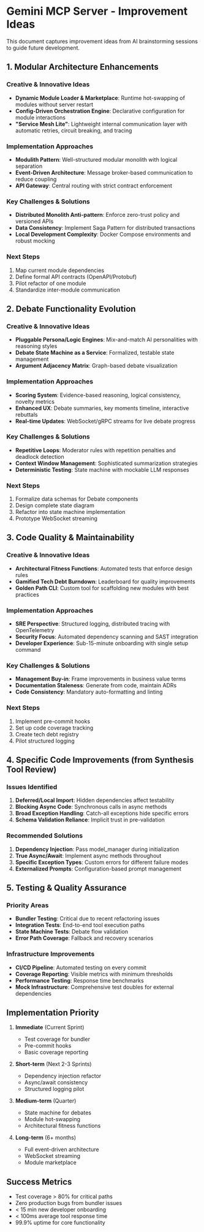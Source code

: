 # Gemini MCP Server - Improvement Ideas

This document captures improvement ideas from AI brainstorming sessions to guide future development.

## 1. Modular Architecture Enhancements

### Creative & Innovative Ideas
- **Dynamic Module Loader & Marketplace**: Runtime hot-swapping of modules without server restart
- **Config-Driven Orchestration Engine**: Declarative configuration for module interactions
- **"Service Mesh Lite"**: Lightweight internal communication layer with automatic retries, circuit breaking, and tracing

### Implementation Approaches
- **Modulith Pattern**: Well-structured modular monolith with logical separation
- **Event-Driven Architecture**: Message broker-based communication to reduce coupling
- **API Gateway**: Central routing with strict contract enforcement

### Key Challenges & Solutions
- **Distributed Monolith Anti-pattern**: Enforce zero-trust policy and versioned APIs
- **Data Consistency**: Implement Saga Pattern for distributed transactions
- **Local Development Complexity**: Docker Compose environments and robust mocking

### Next Steps
1. Map current module dependencies
2. Define formal API contracts (OpenAPI/Protobuf)
3. Pilot refactor of one module
4. Standardize inter-module communication

## 2. Debate Functionality Evolution

### Creative & Innovative Ideas
- **Pluggable Persona/Logic Engines**: Mix-and-match AI personalities with reasoning styles
- **Debate State Machine as a Service**: Formalized, testable state management
- **Argument Adjacency Matrix**: Graph-based debate visualization

### Implementation Approaches
- **Scoring System**: Evidence-based reasoning, logical consistency, novelty metrics
- **Enhanced UX**: Debate summaries, key moments timeline, interactive rebuttals
- **Real-time Updates**: WebSocket/gRPC streams for live debate progress

### Key Challenges & Solutions
- **Repetitive Loops**: Moderator rules with repetition penalties and deadlock detection
- **Context Window Management**: Sophisticated summarization strategies
- **Deterministic Testing**: State machine with mockable LLM responses

### Next Steps
1. Formalize data schemas for Debate components
2. Design complete state diagram
3. Refactor into state machine implementation
4. Prototype WebSocket streaming

## 3. Code Quality & Maintainability

### Creative & Innovative Ideas
- **Architectural Fitness Functions**: Automated tests that enforce design rules
- **Gamified Tech Debt Burndown**: Leaderboard for quality improvements
- **Golden Path CLI**: Custom tool for scaffolding new modules with best practices

### Implementation Approaches
- **SRE Perspective**: Structured logging, distributed tracing with OpenTelemetry
- **Security Focus**: Automated dependency scanning and SAST integration
- **Developer Experience**: Sub-15-minute onboarding with single setup command

### Key Challenges & Solutions
- **Management Buy-in**: Frame improvements in business value terms
- **Documentation Staleness**: Generate from code, maintain ADRs
- **Code Consistency**: Mandatory auto-formatting and linting

### Next Steps
1. Implement pre-commit hooks
2. Set up code coverage tracking
3. Create tech debt registry
4. Pilot structured logging

## 4. Specific Code Improvements (from Synthesis Tool Review)

### Issues Identified
1. **Deferred/Local Import**: Hidden dependencies affect testability
2. **Blocking Async Code**: Synchronous calls in async methods
3. **Broad Exception Handling**: Catch-all exceptions hide specific errors
4. **Schema Validation Reliance**: Implicit trust in pre-validation

### Recommended Solutions
1. **Dependency Injection**: Pass model_manager during initialization
2. **True Async/Await**: Implement async methods throughout
3. **Specific Exception Types**: Custom errors for different failure modes
4. **Externalized Prompts**: Configuration-based prompt management

## 5. Testing & Quality Assurance

### Priority Areas
- **Bundler Testing**: Critical due to recent refactoring issues
- **Integration Tests**: End-to-end tool execution paths
- **State Machine Tests**: Debate flow validation
- **Error Path Coverage**: Fallback and recovery scenarios

### Infrastructure Improvements
- **CI/CD Pipeline**: Automated testing on every commit
- **Coverage Reporting**: Visible metrics with minimum thresholds
- **Performance Testing**: Response time benchmarks
- **Mock Infrastructure**: Comprehensive test doubles for external dependencies

## Implementation Priority

1. **Immediate** (Current Sprint)
   - Test coverage for bundler
   - Pre-commit hooks
   - Basic coverage reporting

2. **Short-term** (Next 2-3 Sprints)
   - Dependency injection refactor
   - Async/await consistency
   - Structured logging pilot

3. **Medium-term** (Quarter)
   - State machine for debates
   - Module hot-swapping
   - Architectural fitness functions

4. **Long-term** (6+ months)
   - Full event-driven architecture
   - WebSocket streaming
   - Module marketplace

## Success Metrics

- Test coverage > 80% for critical paths
- Zero production bugs from bundler issues
- < 15 min new developer onboarding
- < 100ms average tool response time
- 99.9% uptime for core functionality
